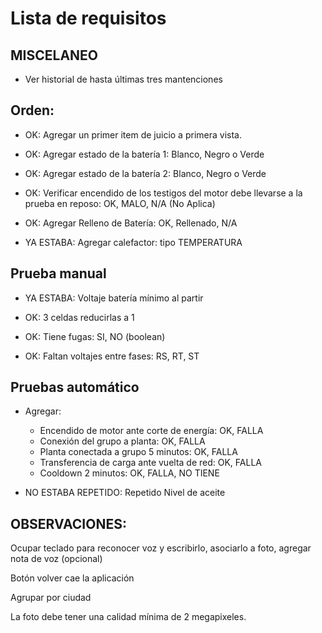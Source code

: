 # Lista de requisitos

## MISCELANEO

- Ver historial de hasta últimas tres mantenciones


## Orden:

- OK: Agregar un primer item de juicio a primera vista.

- OK: Agregar estado de la batería 1: Blanco, Negro o Verde

- OK: Agregar estado de la batería 2: Blanco, Negro o Verde

- OK: Verificar encendido de los testigos del motor
debe llevarse a la prueba en reposo: OK, MALO, N/A (No Aplica)

- OK: Agregar Relleno de Batería: OK, Rellenado, N/A

- YA ESTABA: Agregar calefactor: tipo TEMPERATURA

## Prueba manual

- YA ESTABA: Voltaje batería mínimo al partir

- OK: 3 celdas reducirlas a 1

- OK: Tiene fugas: SI, NO (boolean)

- OK: Faltan voltajes entre fases: RS, RT, ST

## Pruebas automático

- Agregar:
  + Encendido de motor ante corte de energía: OK, FALLA
  + Conexión del grupo a planta: OK, FALLA
  + Planta conectada a grupo 5 minutos: OK, FALLA
  + Transferencia de carga ante vuelta de red: OK, FALLA
  + Cooldown 2 minutos: OK, FALLA, NO TIENE

- NO ESTABA REPETIDO: Repetido Nivel de aceite

## OBSERVACIONES:

Ocupar teclado para reconocer voz y escribirlo, asociarlo a foto,
agregar nota de voz (opcional)

Botón volver cae la aplicación

Agrupar por ciudad

La foto debe tener una calidad mínima de 2 megapixeles.

